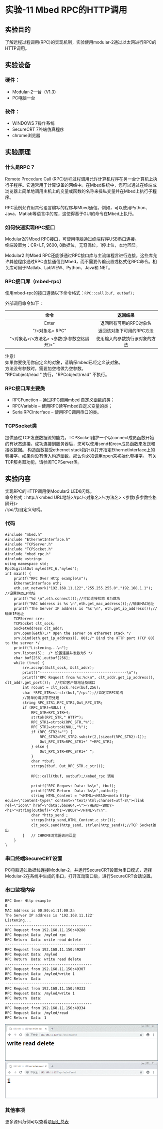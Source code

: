 # 实验-11 Mbed RPC的HTTP调用
## 实验目的
了解远程过程调用(RPC)的实现机制，实验使用modular-2通过以太网进行RPC的HTTP调用。
## 实验设备
### 硬件：
+ Modular-2一台（V1.3）
+ PC电脑一台
### 软件：
+ WINDOWS 7操作系统
+ SecureCRT 7终端仿真程序
+ chrome浏览器
## 实验原理
### 什么是RPC？
Remote Procedure Call (RPC)远程过程调用允许计算机程序在另一台计算机上执行子程序。它通常用于计算设备的网络中。在Mbed系统中，您可以通过在终端或浏览器上简单地调用主机上的变量或函数的名称来操纵变量并在Mbed上执行子程序。

RPC范例允许用其他语言编写的程序与Mbed通信。例如，可以使用Python、Java、Matlab等语言中的库，这使得基于GUI的命令在Mbed上执行。

### 如何快速实现RPC接口
Modular2的Mbed RPC接口，可使用电脑通过终端程序USB串口连接。<br>
终端设置为：CR+LF, 9600, 8数据位，无奇偶位，1停止位，本地回显。

Modular2 的Mbed RPC还能够通过RPC接口库与主流编程言进行连接。这些库允许其他程序通过RPC直接通信到Mbed，而不需要传输设置或格式化RPC命令。相关库可用于Matlab、LabVIEW、Python、Java和.NET。

### RPC接口库（mbed-rpc）
使用mbed-rpc的接口遵循以下命令格式：```RPC::call(buf, outbuf);```

外部调用命令如下：

|命令|返回结果|
| :------:| :------:|
|Enter	|返回所有可用的RPC对象名|
|"/<对象名> RPC"|	返回该对象下可用的RPC方法|
|"<对象名>/<方法名> <参数(多参数空格隔开)>"	|使用输入的参数执行该对象的方法|

注意!<br>
如果你要使用你自定义的对象，请确保mbed已经定义该对象。<br>
方法没有参数时，需要加空格做为空参数。<br>
"RPCobject/read " 执行，"RPCobject/read" 不执行。<br>
### RPC接口库主要类
* RPCFunction – 通过RPC调用mbed 自定义函数的类；
* RPCVariable – 使用RPC读写mbed自定义变量的类；
* SerialRPCInterface – 使用RPC调用串口的类。
### TCPSocket类
提供通过TCP发送数据流的能力。TCPSocket维护一个以connect成员函数开始的有状态连接。成功连接到服务器后，您可以使用send和recv成员函数来发送和接收数据。
构造函数接受ethernet stack指针以打开指定EthernetInterface上的套接字。如果你没有传入构造函数，那么你必须调用open来初始化套接字。
有关TCP服务器功能，请参阅TCPServer类。
## 实验内容
实现RPC的HTTP调用使Modular2 LED6闪烁。<br>
命令格式：http://<mbed URL地址>/rpc/<对象名>/<方法名> <参数(多参数空格隔开)><br>
/rpc/为自定义句柄。
### 代码
```
#include "mbed.h"
#include "EthernetInterface.h"
#include "TCPServer.h"
#include "TCPSocket.h"
#include "mbed_rpc.h"
#include <string>
using namespace std;
RpcDigitalOut myled(PC_6,"myled");
int main() {
    printf("RPC Over Http example\n");
    EthernetInterface eth;
    eth.set_network("192.168.11.122","255.255.255.0","192.168.1.1"); //设置静态IP地址
    printf("%d \n",eth.connect());//打印连接状态 0为成功
    printf("MAC Address is %s \n",eth.get_mac_address());//输出MAC地址
    printf("The Server IP address is '%s'\n", eth.get_ip_address());//输出IP地址
    TCPServer srv;
    TCPSocket clt_sock;
    SocketAddress clt_addr;    
    srv.open(&eth);/* Open the server on ethernet stack */
    srv.bind(eth.get_ip_address(), 80);/* Bind the HTTP port (TCP 80) to the server */
    printf("Listening...\n");  
    srv.listen(5);  /* 设置连接并发数为5 */
    char buf[256],outbuf[256];
    while (true) {
        srv.accept(&clt_sock, &clt_addr);        
        printf("----------------------------------------\n");
        printf("RPC Request from %s:%d\n", clt_addr.get_ip_address(), clt_addr.get_port());  //打印客户端地址及端口
        int rcount = clt_sock.recv(buf,256);
        char *RPC_STR=strstr(buf,"/rpc");//自定义RPC句柄
        //简单的请求字符处理
        string RPC_STR1,RPC_STR2,Out_RPC_STR;
        if (RPC_STR!=NULL) {
            RPC_STR=RPC_STR+4;            
            strtok(RPC_STR," HTTP");
            RPC_STR1=strtok(RPC_STR,"%");
            RPC_STR2=strtok(NULL,"%");
            if (RPC_STR2!="") {
                RPC_STR2=RPC_STR2.substr(2,(sizeof(RPC_STR2)-1));
                Out_RPC_STR=RPC_STR1+" "+RPC_STR2;
            } else {
                Out_RPC_STR=RPC_STR1+" ";
            }
            char *tbuf;
            strcpy(tbuf, Out_RPC_STR.c_str());

            RPC::call(tbuf, outbuf);//mbed_rpc 调用

            printf("RPC Request Data: %s\n", tbuf);
            printf("RPC Return  Data: %s\n",outbuf);
            string HTML_Content = "<HTML><HEAD><meta http-equiv=\"content-type\" content=\"text/html;charset=utf-8\"><link rel=\"icon\" href=\"data:;base64,=\"></HEAD><BODY><h1>"+string(outbuf)+"</h1></BODY></HTML>\r\n";
            char *http_send ;
            strcpy(http_send,HTML_Content.c_str());
            clt_sock.send(http_send, strlen(http_send));//TCP Socket输出
        }	// CHROME浏览器访问回显
    }
}

```
### 串口终端SecureCRT设置
PC电脑通过数据线连接Modular-2，并运行SecureCRT设置为串口模式，选择Modular-2在系统中生成的串口，打开互动窗口后，进行SecureCRT会话设置。
### 串口监视内容
```
RPC Over Http example
0 
MAC Address is 00:80:e1:1f:00:2a 
The Server IP address is '192.168.11.122'
Listening...
----------------------------------------
RPC Request from 192.168.11.150:49288
RPC Request Data: /myled rpc
RPC Return  Data: write read delete
----------------------------------------
RPC Request from 192.168.11.150:49287
RPC Request Data: /myled 
RPC Return  Data: write read delete
----------------------------------------
RPC Request from 192.168.11.150:49307
RPC Request Data: /myled/write 1
RPC Return  Data: 
----------------------------------------
RPC Request from 192.168.11.150:49333
RPC Request Data: /myled/write 1
RPC Return  Data: 
----------------------------------------
RPC Request from 192.168.11.150:49334
RPC Request Data: /myled/read 
RPC Return  Data: 1
 ```
![浏览器访问回显](./screenshots/rpc_over_http_1_chrome_echo_1.png)
![浏览器访问回显](./screenshots/rpc_over_http_1_chrome_echo_2.png)
### 其他事项
更多源码范例可以查看[项目汇总表](https://github.com/modular2/modular-2/blob/master/software/readme.md)
